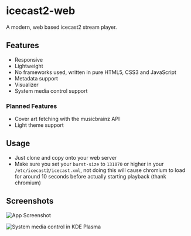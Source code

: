
# icecast2-web


A modern, web based icecast2 stream player.




## Features

- Responsive
- Lightweight
- No frameworks used, written in pure HTML5, CSS3 and JavaScript
- Metadata support
- Visualizer
- System media control support

### Planned Features

- Cover art fetching with the musicbrainz API
- Light theme support

## Usage

- Just clone and copy onto your web server
- Make sure you set your `burst-size` to `131070` or higher in your `/etc/icecast2/icecast.xml`, not doing this will cause chromium to load for around 10 seconds before actually starting playback (thank chromium)

## Screenshots

![App Screenshot](https://github.com/HEPOSHEIKKI/icecast2-web/assets/51783206/f2a49e0c-c99a-4125-bcbf-14ba503e6703)

![System media control in KDE Plasma](https://github.com/HEPOSHEIKKI/icecast2-web/assets/51783206/a5b1589f-4d7a-4beb-9e32-967824a8b4e7)


